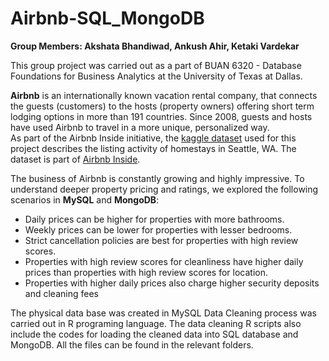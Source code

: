 # Airbnb-SQL_MongoDB
 
 **Group Members: Akshata Bhandiwad, Ankush Ahir, Ketaki Vardekar**
 
 This group project was carried out as a part of BUAN 6320 - Database Foundations for Business Analytics at the University of Texas at Dallas. 
 
**Airbnb** is an internationally known vacation rental company, that connects the guests (customers) to the hosts (property owners) offering short term lodging options in more than 191 countries. Since 2008, guests and hosts have used Airbnb to travel in a more unique, personalized way.  
As part of the Airbnb Inside initiative, the [kaggle dataset](https://www.kaggle.com/airbnb/seattle) used for this project describes the listing activity of homestays in Seattle, WA. The dataset is part of [Airbnb Inside](http://insideairbnb.com/get-the-data.html).

The business of Airbnb is constantly growing and highly impressive. To understand deeper property pricing and ratings, we explored the following scenarios in **MySQL** and **MongoDB**:
- Daily prices can be higher for properties with more bathrooms.
- Weekly prices can be lower for properties with lesser bedrooms.
- Strict cancellation policies are best for properties with high review scores.
- Properties with high review scores for cleanliness have higher daily prices than properties with high review scores for location.
- Properties with higher daily prices also charge higher security deposits and cleaning fees


The physical data base was created in MySQL Data Cleaning process was carried out in R programing language. The data cleaning R scripts also include the codes for loading the cleaned data into SQL database and MongoDB. All the files can be found in the relevant folders. 
